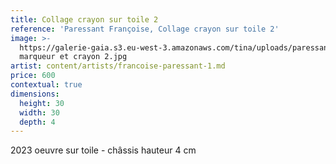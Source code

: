 ```yaml
---
title: Collage crayon sur toile 2
reference: 'Paressant Françoise, Collage crayon sur toile 2'
image: >-
  https://galerie-gaia.s3.eu-west-3.amazonaws.com/tina/uploads/paressant-francoise/galerie-gaia-paressant-francoise-collage
  marqueur et crayon 2.jpg
artist: content/artists/francoise-paressant-1.md
price: 600
contextual: true
dimensions:
  height: 30
  width: 30
  depth: 4
---
```


2023 oeuvre sur toile - châssis hauteur 4 cm
